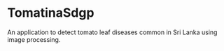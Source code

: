 # TomatinaSdgp
 An application to detect tomato leaf diseases common in Sri Lanka using image processing.
